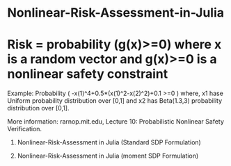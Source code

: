 # Nonlinear-Risk-Assessment-in-Julia

# Risk = probability (g(x)>=0)  where x is a random vector and g(x)>=0 is a nonlinear safety constraint

Example:  Probability ( -x(1)^4+0.5*(x(1)^2-x(2)^2)+0.1 >=0 ) 
where, x1 hase Uniform probability distribution over [0,1] and x2 has Beta(1.3,3) probability distribution over [0,1].

More information: rarnop.mit.edu, Lecture 10: Probabilistic Nonlinear Safety Verification.

1) Nonlinear-Risk-Assessment in Julia (Standard SDP Formulation)

2) Nonlinear-Risk-Assessment in Julia (moment SDP Formulation)

